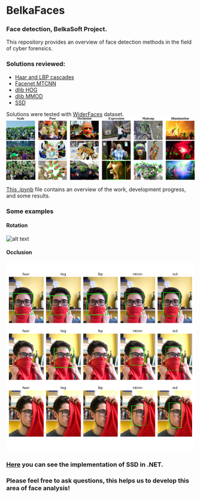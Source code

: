 # BelkaFaces
### Face detection, BelkaSoft Project.
This repository provides an overview of face detection methods in the field of cyber forensics. 
### Solutions reviewed:
- [Haar and LBP cascades](https://github.com/opencv/opencv)
- [Facenet MTCNN](https://github.com/davidsandberg/facenet/tree/master/src/align)
- [dlib HOG](http://dlib.net/)
- [dlib MMOD](http://dlib.net/)
- [SSD](https://arxiv.org/abs/1512.02325)

Solutions were tested with  [WiderFaces](http://shuoyang1213.me/WIDERFACE/) dataset. ![alt text](https://github.com/Feodoros/BelkaFaces/blob/master/Images/intro.jpg)

[This .ipynb](https://github.com/Feodoros/BelkaFaces/blob/master/WiderFaces/WiderFaces.ipynb) file contains an overview of the work, development progress, and some results. 

### Some examples
#### Rotation
![alt text](https://github.com/Feodoros/BelkaFaces/blob/master/Images/angle.gif)
#### Occlusion
![alt text](https://github.com/Feodoros/BelkaFaces/blob/master/Images/scarf_test.png)

### [Here](https://github.com/Feodoros/BelkaFaces/tree/master/WiderFaces.NET/WiderFacesNET) you can see the implementation of SSD in .NET. 
### Please feel free to ask questions, this helps us to develop this area of face analysis!
